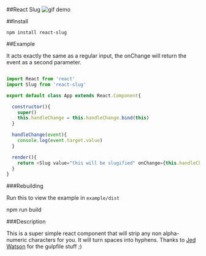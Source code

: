 ##React Slug
![gif demo](https://s3.amazonaws.com/f.cl.ly/items/2N330o430g3g2s2e0S0E/Screen%20Recording%202015-02-27%20at%2005.02%20PM.gif)

##Install

`npm install react-slug`

##Example

It acts exactly the same as a regular input, the onChange will return the event as a second parameter.

~~~js

import React from 'react'
import Slug from 'react-slug'

export default class App extends React.Component{

  constructor(){
    super()
    this.handleChange = this.handleChange.bind(this)
  }

  handleChange(event){
    console.log(event.target.value)
  }

  render(){
    return <Slug value="this will be slugified" onChange={this.handleChange} className="test" />
  }
}

~~~

###Rebuilding
  
  Run this to view the example in `example/dist`

  npm run build

###Description

This is a super simple react component that will strip any non alpha-numeric characters for you. It will turn spaces into hyphens. 
Thanks to [Jed Watson](http://github.com/jedwatson) for the gulpfile stuff ;)